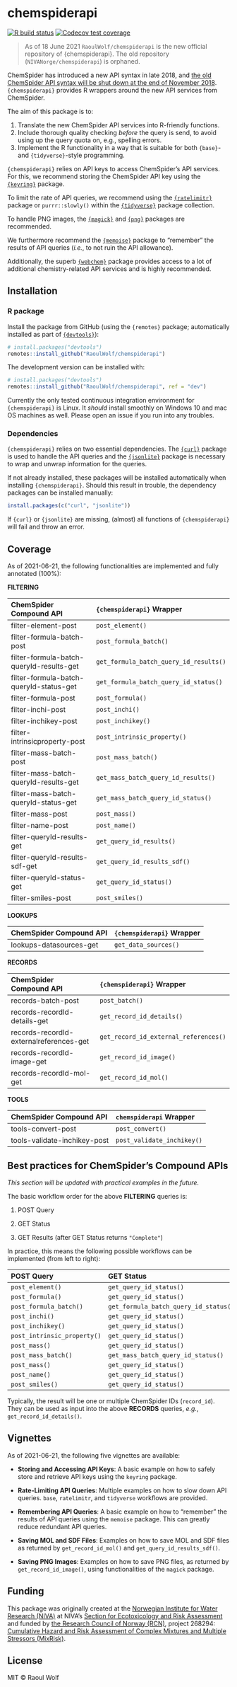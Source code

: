 chemspiderapi
================

<!-- README.md is generated from README.Rmd. Please edit that file -->

<!-- badges: start -->

[![R build
status](https://github.com/RaoulWolf/chemspiderapi/workflows/R-CMD-check/badge.svg)](https://github.com/RaoulWolf/chemspiderapi/actions)
[![Codecov test
coverage](https://codecov.io/gh/RaoulWolf/chemspiderapi/branch/master/graph/badge.svg)](https://codecov.io/gh/RaoulWolf/chemspiderapi?branch=master)
<!-- badges: end -->

> As of 18 June 2021 `RaoulWolf/chemspiderapi` is the new official
> repository of {chemspiderapi}. The old repository
> (`NIVANorge/chemspiderapi`) is orphaned.

ChemSpider has introduced a new API syntax in late 2018, and [the old
ChemSpider API syntax will be shut down at the end of
November 2018](http://link.rsc.org/rsps/m/xSq8Cm8ovjN8-Elm0eYB3Sey61zutqNIUUaMcyc14sQ).
`{chemspiderapi}` provides R wrappers around the new API services from
ChemSpider.

The aim of this package is to:

1)  Translate the new ChemSpider API services into R-friendly functions.
2)  Include thorough quality checking *before* the query is send, to
    avoid using up the query quota on, e.g., spelling errors.
3)  Implement the R functionality in a way that is suitable for both
    `{base}`- and `{tidyverse}`-style programming.

`{chemspiderapi}` relies on API keys to access ChemSpider’s API
services. For this, we recommend storing the ChemSpider API key using
the [`{keyring}`](https://cran.r-project.org/package=keyring) package.

To limit the rate of API queries, we recommend using the
[`{ratelimitr}`](https://cran.r-project.org/package=ratelimitr) package
or `purrr::slowly()` within the
[`{tidyverse}`](https://cran.r-project.org/package=tidyverse) package
collection.

To handle PNG images, the
[`{magick}`](https://cran.r-project.org/package=magick) and
[`{png}`](https://cran.r-project.org/package=png) packages are
recommended.

We furthermore recommend the
[`{memoise}`](https://cran.r-project.org/package=memoise) package to
“remember” the results of API queries (*i.e.*, to not ruin the API
allowance).

Additionally, the superb
[`{webchem}`](https://cran.r-project.org/web/packages/webchem/) package
provides access to a lot of additional chemistry-related API services
and is highly recommended.

## Installation

### R package

Install the package from GitHub (using the `{remotes}` package;
automatically installed as part of
[`{devtools}`](https://cran.r-project.org/package=devtools)):

``` r
# install.packages("devtools")
remotes::install_github("RaoulWolf/chemspiderapi")
```

The development version can be installed with:

``` r
# install.packages("devtools")
remotes::install_github("RaoulWolf/chemspiderapi", ref = "dev")
```

Currently the only tested continuous integration environment for
`{chemspiderapi}` is Linux. It *should* install smoothly on Windows 10
and mac OS machines as well. Please open an issue if you run into any
troubles.

### Dependencies

`{chemspiderapi}` relies on two essential dependencies. The
[`{curl}`](https://cran.r-project.org/package=curl) package is used to
handle the API queries and the
[`{jsonlite}`](https://cran.r-project.org/package=jsonlite) package is
necessary to wrap and unwrap information for the queries.

If not already installed, these packages will be installed automatically
when installing `{chemspiderapi}`. Should this result in trouble, the
dependency packages can be installed manually:

``` r
install.packages(c("curl", "jsonlite"))
```

If `{curl}` or `{jsonlite}` are missing, (almost) all functions of
`{chemspiderapi}` will fail and throw an error.

## Coverage

As of 2021-06-21, the following functionalities are implemented and
fully annotated (100%):

**FILTERING**

| ChemSpider Compound API                  | `{chemspiderapi}` Wrapper              |
| :--------------------------------------- | :------------------------------------- |
| filter-element-post                      | `post_element()`                       |
| filter-formula-batch-post                | `post_formula_batch()`                 |
| filter-formula-batch-queryId-results-get | `get_formula_batch_query_id_results()` |
| filter-formula-batch-queryId-status-get  | `get_formula_batch_query_id_status()`  |
| filter-formula-post                      | `post_formula()`                       |
| filter-inchi-post                        | `post_inchi()`                         |
| filter-inchikey-post                     | `post_inchikey()`                      |
| filter-intrinsicproperty-post            | `post_intrinsic_property()`            |
| filter-mass-batch-post                   | `post_mass_batch()`                    |
| filter-mass-batch-queryId-results-get    | `get_mass_batch_query_id_results()`    |
| filter-mass-batch-queryId-status-get     | `get_mass_batch_query_id_status()`     |
| filter-mass-post                         | `post_mass()`                          |
| filter-name-post                         | `post_name()`                          |
| filter-queryId-results-get               | `get_query_id_results()`               |
| filter-queryId-results-sdf-get           | `get_query_id_results_sdf()`           |
| filter-queryId-status-get                | `get_query_id_status()`                |
| filter-smiles-post                       | `post_smiles()`                        |

**LOOKUPS**

| ChemSpider Compound API | `{chemspiderapi}` Wrapper |
| :---------------------- | :------------------------ |
| lookups-datasources-get | `get_data_sources()`      |

**RECORDS**

| ChemSpider Compound API                 | `{chemspiderapi}` Wrapper             |
| :-------------------------------------- | :------------------------------------ |
| records-batch-post                      | `post_batch()`                        |
| records-recordId-details-get            | `get_record_id_details()`             |
| records-recordId-externalreferences-get | `get_record_id_external_references()` |
| records-recordId-image-get              | `get_record_id_image()`               |
| records-recordId-mol-get                | `get_record_id_mol()`                 |

**TOOLS**

| ChemSpider Compound API      | `chemspiderapi` Wrapper    |
| :--------------------------- | :------------------------- |
| tools-convert-post           | `post_convert()`           |
| tools-validate-inchikey-post | `post_validate_inchikey()` |

## Best practices for ChemSpider’s Compound APIs

*This section will be updated with practical examples in the future.*

The basic workflow order for the above **FILTERING** queries is:

1)  POST Query

2)  GET Status

3)  GET Results (after GET Status returns `"Complete"`)

In practice, this means the following possible workflows can be
implemented (from left to right):

| POST Query                  | GET Status                            | GET Results                            |
| :-------------------------- | :------------------------------------ | :------------------------------------- |
| `post_element()`            | `get_query_id_status()`               | `get_query_id_results()`               |
| `post_formula()`            | `get_query_id_status()`               | `get_query_id_results()`               |
| `post_formula_batch()`      | `get_formula_batch_query_id_status()` | `get_formula_batch_query_id_results()` |
| `post_inchi()`              | `get_query_id_status()`               | `get_query_id_results()`               |
| `post_inchikey()`           | `get_query_id_status()`               | `get_query_id_results()`               |
| `post_intrinsic_property()` | `get_query_id_status()`               | `get_query_id_results()`               |
| `post_mass()`               | `get_query_id_status()`               | `get_query_id_results()`               |
| `post_mass_batch()`         | `get_mass_batch_query_id_status()`    | `get_mass_batch_query_id_results()`    |
| `post_mass()`               | `get_query_id_status()`               | `get_query_id_results()`               |
| `post_name()`               | `get_query_id_status()`               | `get_query_id_results()`               |
| `post_smiles()`             | `get_query_id_status()`               | `get_query_id_results()`               |

Typically, the result will be one or multiple ChemSpider IDs
(`record_id`). They can be used as input into the above **RECORDS**
queries, *e.g.*, `get_record_id_details()`.

## Vignettes

As of 2021-06-21, the following five vignettes are available:

  - **Storing and Accessing API Keys**: A basic example on how to safely
    store and retrieve API keys using the `keyring` package.

  - **Rate-Limiting API Queries**: Multiple examples on how to slow down
    API queries. `base`, `ratelimitr`, and `tidyverse` workflows are
    provided.

  - **Remembering API Queries**: A basic example on how to “remember”
    the results of API queries using the `memoise` package. This can
    greatly reduce redundant API queries.

  - **Saving MOL and SDF Files**: Examples on how to save MOL and SDF
    files as returned by `get_record_id_mol()` and
    `get_query_id_results_sdf()`.

  - **Saving PNG Images**: Examples on how to save PNG files, as
    returned by `get_record_id_image()`, using functionalities of the
    `magick` package.

## Funding

This package was originally created at the [Norwegian Institute for
Water Research (NIVA)](https://www.niva.no/en) at NIVA’s [Section for
Ecotoxicology and Risk
Assessment](https://www.niva.no/en/research/ecotoxicology_and_risk_assessment)
and funded by [the Research Council of Norway
(RCN)](https://www.forskningsradet.no/en/), project 268294: [Cumulative
Hazard and Risk Assessment of Complex Mixtures and Multiple Stressors
(MixRisk)](https://www.forskningsradet.no/prosjektbanken/#/project/NFR/268294/Sprak=en).

## License

MIT © Raoul Wolf
